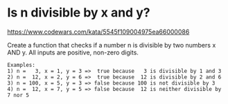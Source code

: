 # Is n divisible by x and y?

https://www.codewars.com/kata/5545f109004975ea66000086

Create a function that checks if a number n is divisible by two numbers x AND y. All inputs are positive, non-zero digits.

```
Examples:
1) n =   3, x = 1, y = 3 =>  true because   3 is divisible by 1 and 3
2) n =  12, x = 2, y = 6 =>  true because  12 is divisible by 2 and 6
3) n = 100, x = 5, y = 3 => false because 100 is not divisible by 3
4) n =  12, x = 7, y = 5 => false because  12 is neither divisible by 7 nor 5
```
